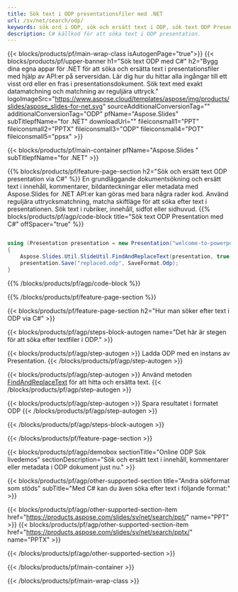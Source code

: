 ```yaml
---
title: Sök text i ODP presentationsfiler med .NET
url: /sv/net/search/odp/
keywords: sök ord i ODP, sök och ersätt text i ODP, sök text ODP Presentation
description: C# källkod för att söka text i ODP presentation.
---
```


{{< blocks/products/pf/main-wrap-class isAutogenPage="true">}}
{{< blocks/products/pf/upper-banner h1="Sök text ODP med C#" h2="Bygg dina egna appar för .NET för att söka och ersätta text i presentationsfiler med hjälp av API:er på serversidan. Lär dig hur du hittar alla ingångar till ett visst ord eller en fras i presentationsdokument. Sök text med exakt datamatchning och matchning av reguljära uttryck." logoImageSrc="https://www.aspose.cloud/templates/aspose/img/products/slides/aspose_slides-for-net.svg" sourceAdditionalConversionTag="" additionalConversionTag="ODP" pfName="Aspose.Slides" subTitlepfName="for .NET" downloadUrl="" fileiconsmall1="PPT" fileiconsmall2="PPTX" fileiconsmall3="ODP" fileiconsmall4="POT" fileiconsmall5="ppsx" >}}

{{< blocks/products/pf/main-container pfName="Aspose.Slides " subTitlepfName="for .NET" >}}

{{% blocks/products/pf/feature-page-section  h2="Sök och ersätt text ODP presentation via C#" %}}
En grundläggande dokumentsökning och ersätt text i innehåll, kommentarer, bildanteckningar eller metadata med Aspose.Slides for .NET API:er kan göras med bara några rader kod. Använd reguljära uttrycksmatchning, matcha skiftläge för att söka efter text i presentationen. Sök text i rubriker, innehåll, sidfot eller sidhuvud.
{{% blocks/products/pf/agp/code-block title="Sök text ODP Presentation med C#" offSpacer="true" %}}

```cs

using (Presentation presentation = new Presentation("welcome-to-powerpoint.odp"))
{
    Aspose.Slides.Util.SlideUtil.FindAndReplaceText(presentation, true, "PowerPoint", "Aspose.Slides", null);
    presentation.Save("replaced.odp", SaveFormat.Odp);
}
```

{{% /blocks/products/pf/agp/code-block %}}

{{% /blocks/products/pf/feature-page-section %}}

{{< blocks/products/pf/feature-page-section  h2="Hur man söker efter text i ODP via C#" >}}

{{< blocks/products/pf/agp/steps-block-autogen name="Det här är stegen för att söka efter textfiler i ODP." >}}

{{< blocks/products/pf/agp/step-autogen >}}
Ladda ODP med en instans av Presentation.
{{< /blocks/products/pf/agp/step-autogen >}}

{{< blocks/products/pf/agp/step-autogen >}}
Använd metoden [FindAndReplaceText](https://reference.aspose.com/slides/net/aspose.slides.util/slideutil/findandreplacetext/) för att hitta och ersätta text.
{{< /blocks/products/pf/agp/step-autogen >}}

{{< blocks/products/pf/agp/step-autogen >}}
Spara resultatet i formatet ODP
{{< /blocks/products/pf/agp/step-autogen >}}

{{< /blocks/products/pf/agp/steps-block-autogen >}}

{{< /blocks/products/pf/feature-page-section >}}

{{< blocks/products/pf/agp/demobox sectionTitle="Online ODP Sök livedemos" sectionDescription="Sök och ersätt text i innehåll, kommentarer eller metadata i ODP dokument just nu." >}}

{{< blocks/products/pf/agp/other-supported-section title="Andra sökformat som stöds" subTitle="Med C# kan du även söka efter text i följande format:" >}}

{{< blocks/products/pf/agp/other-supported-section-item href="https://products.aspose.com/slides/sv/net/search/ppt/" name="PPT" >}}
{{< blocks/products/pf/agp/other-supported-section-item href="https://products.aspose.com/slides/sv/net/search/pptx/" name="PPTX" >}}


{{< /blocks/products/pf/agp/other-supported-section >}}

{{< /blocks/products/pf/main-container >}}
    
{{< /blocks/products/pf/main-wrap-class >}}